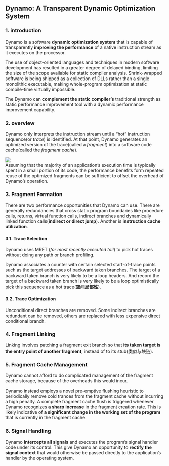 ## Dynamo: A Transparent Dynamic Optimization System

### 1. introduction

Dynamo is a software **dynamic optimization system** that is capable of transparently **improving the performance** of a native instruction stream as it executes on the processor.

The use of object-oriented languages and techniques in modern software development has resulted in a greater degree of delayed binding, limiting the size of the scope available for static compiler analysis. Shrink-wrapped software is being shipped as a collection of DLLs rather than a single monolithic executable, making whole-program optimization at static compile-time virtually impossible.

The Dynamo can **complement the static compiler’s** traditional strength as static performance improvement tool with a dynamic performance improvement capability.

### 2. overview

Dynamo only interprets the instruction stream until a “hot” instruction sequence(or *trace*) is identified. At that point, Dynamo generates an optimized version of the trace(called a *fragment*) into a software code cache(called the *fragment cache*).

![](https://github.com/UtopianFuture/UtopianFuture.github.io/blob/master/image/16.1.png?raw=true)  
Assuming that the majority of an application’s execution time is typically spent in a small portion of  its code, the performance benefits form repeated reuse of the optimized fragments can be sufficient to offset the overhead of Dynamo’s operation.

### 3. Fragment Formation

There are two performance opportunities that Dynamo can use. There are generally redundancies that cross static program boundaries like procedure calls, returns, virtual function calls, indirect branches and dynamically linked function calls(**indirect or direct jump**). Another is **instruction cache utilization**.

#### 3.1. Trace Selection

Dynamo uses MRET (*for most recently executed tail*) to pick hot traces without doing any path or branch profiling. 

Dynamo associates a counter with certain selected start-of-trace points such as the target addresses of backward taken branches. The target of a backward taken branch is very likely to be a loop headers. And record the target of a backward taken branch is very likely to be a loop optimistically pick this sequence as a hot trace(**空间局部性**).

#### 3.2. Trace Optimization

Unconditional direct branches are removed. Some indirect branches are redundant can be removed, others are replaced with less expensive direct conditional branch.

### 4. Fragment Linking

Linking involves patching a fragment exit branch so that **its taken target is the entry point of another fragment**, instead of to its stub(类似与块链).

### 5. Fragment Cache Management

Dynamo cannot afford to do complicated management of the fragment cache storage, because of the overheads this would incur.

Dynamo instead employs a novel pre-emptive flushing heuristic to periodically remove cold trances from the fragment cache without incurring a high penalty.  A complete fragment cache flush is triggered whenever Dynamo recognizes **a sharp** **increase** in the fragment creation rate. This is likely indicative of **a significant change in the working set of the program** that is currently in the fragment cache.

### 6. Signal Handling

Dynamo **intercepts all signals** and executes the program’s signal handler code under its control. This give Dynamo an opportunity to **rectify the signal context** that would otherwise be passed directly to the application’s handler by the operating system.

